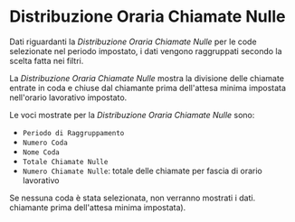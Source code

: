 # Distribuzione Oraria Chiamate Nulle 

Dati riguardanti la *Distribuzione Oraria Chiamate Nulle* per le code
selezionate nel periodo impostato, i dati vengono raggruppati secondo
la scelta fatta nei filtri.

La *Distribuzione Oraria Chiamate Nulle* mostra la divisione delle
chiamate entrate in coda e chiuse dal chiamante prima dell'attesa 
minima impostata nell'orario lavorativo impostato.

Le voci mostrate per la *Distribuzione Oraria Chiamate Nulle* sono:

- `Periodo di Raggruppamento`
- `Numero Coda`
- `Nome Coda`
- `Totale Chiamate Nulle`
- `Numero Chiamate Nulle`: totale delle chiamate per fascia di orario 
lavorativo

Se nessuna coda è stata selezionata, non verranno mostrati i dati.
chiamante prima dell'attesa minima impostata).
